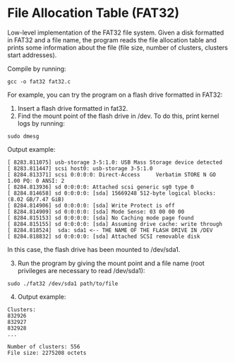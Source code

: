 # File Allocation Table (FAT32)

Low-level implementation of the FAT32 file system. Given a disk formatted in FAT32 and a file name, the program reads the file allocation table and prints some information about the file (file size, number of clusters, clusters start addresses).

Compile by running:

```
gcc -o fat32 fat32.c
```

For example, you can try the program on a flash drive formatted in FAT32:

1. Insert a flash drive formatted in fat32.
2. Find the mount point of the flash drive in /dev. To do this, print kernel logs by running:

```
sudo dmesg
```
Output example:
```
[ 8283.811075] usb-storage 3-5:1.0: USB Mass Storage device detected
[ 8283.811447] scsi host0: usb-storage 3-5:1.0
[ 8284.813371] scsi 0:0:0:0: Direct-Access     Verbatim STORE N GO       1.00 PQ: 0 ANSI: 2
[ 8284.813936] sd 0:0:0:0: Attached scsi generic sg0 type 0
[ 8284.814658] sd 0:0:0:0: [sda] 15669248 512-byte logical blocks: (8.02 GB/7.47 GiB)
[ 8284.814906] sd 0:0:0:0: [sda] Write Protect is off
[ 8284.814909] sd 0:0:0:0: [sda] Mode Sense: 03 00 00 00
[ 8284.815153] sd 0:0:0:0: [sda] No Caching mode page found
[ 8284.815155] sd 0:0:0:0: [sda] Assuming drive cache: write through
[ 8284.818524]  sda: sda1 <-- THE NAME OF THE FLASH DRIVE IN /DEV
[ 8284.818832] sd 0:0:0:0: [sda] Attached SCSI removable disk
```
In this case, the flash drive has been mounted to /dev/sda1.

3. Run the program by giving the mount point and a file name (root privileges are necessary to read /dev/sda1):
```
sudo ./fat32 /dev/sda1 path/to/file
```

4. Output example:
```
Clusters:
832926
832927
832928
...

Number of clusters: 556
File size: 2275208 octets
```